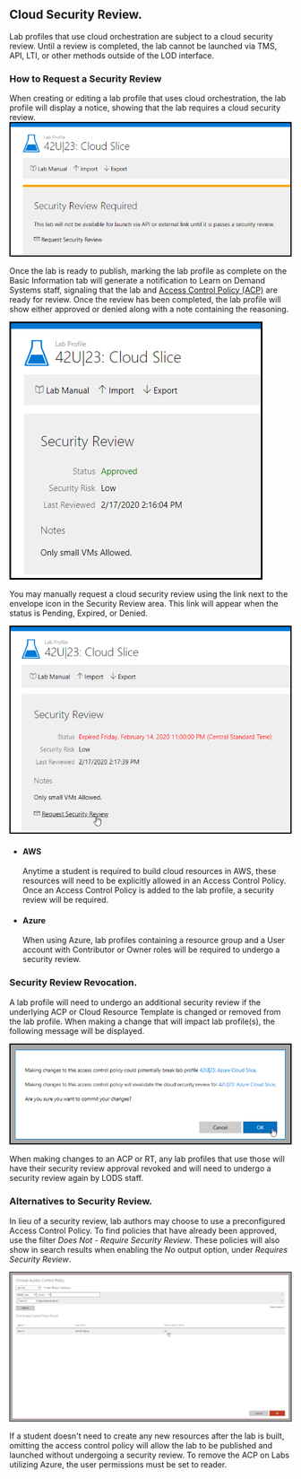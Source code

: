## Cloud Security Review.
Lab profiles that use cloud orchestration are subject to a cloud security review. Until a review is completed, the lab cannot be launched via TMS, API, LTI, or other methods outside of the LOD interface.


### How to Request a Security Review

When creating or editing a lab profile that uses cloud orchestration, the lab profile will display a notice, showing that the lab requires a cloud security review.
![Pending Status](images/required-security-review.png)

Once the lab is ready to publish, marking the lab profile as complete on the Basic Information tab will generate a notification to Learn on Demand Systems staff, signaling that the lab and [Access Control Policy (ACP)](https://docs.learnondemandsystems.com/lod/create-a-restriction-policy.md) are ready for review.
Once the review has been completed, the lab profile will show either approved or denied along with a note containing the reasoning. 

![Approved Status](images/cloud-security-approved.png)

You may manually request a cloud security review using the link next to the envelope icon in the Security Review area. This link will appear when the status is Pending, Expired, or Denied.

![Request Security Review](images/request-security-review.png)


- #### AWS
    Anytime a student is required to build cloud resources in AWS, these resources will need to be explicitly allowed in an Access Control Policy. Once an Access Control Policy is added to the lab profile, a security review will be required.

- #### Azure
    When using Azure, lab profiles containing a resource group and a User account with Contributor or Owner roles will be required to undergo a security review.

### Security Review Revocation. 

A lab profile will need to undergo an additional security review if the underlying ACP or Cloud Resource Template is changed or removed from the lab profile. When making a change that will impact lab profile(s), the following message will be displayed.

![](images/cloud-security-review.png)

When making changes to an ACP or RT, any lab profiles that use those will have their security review approval revoked and will need to undergo a security review again by LODS staff. 

### Alternatives to Security Review.

 In lieu of a security review, lab authors may choose to use a preconfigured Access Control Policy. To find policies that have already been approved, use the filter _Does Not_ - _Require Security Review_. These policies will also show in search results when enabling the _No_ output option, under _Requires Security Review_.

![ACP shows no security review required.](images/security-review-required.png)

If a student doesn't need to create any new resources after the lab is built, omitting the access control policy will allow the lab to be published and launched without undergoing a security review. To remove the ACP on Labs utilizing Azure, the user permissions must be set to reader.
